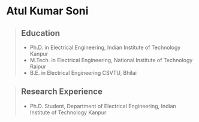 # Atul Kumar Soni

> ## Education
>
> - Ph.D. in Electrical Engineering, Indian Institute of Technology Kanpur
> - M.Tech. in Electrical Engineering, National Institute of Technology Raipur
> - B.E. in Electrical Engineering CSVTU, Bhilai

> ## Research Experience
>
> - Ph.D. Student, Department of Electrical Engineering, Indian Institute of Technology Kanpur
